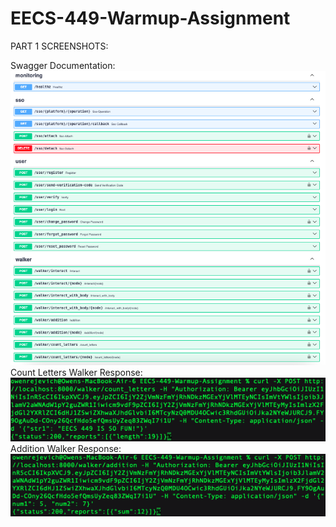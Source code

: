 # EECS-449-Warmup-Assignment
PART 1 SCREENSHOTS:

Swagger Documentation:
![Part 1.2: Swagger Documentation](images/449_Swagger_Doc.png)
Count Letters Walker Response:
![Part 1.3: Count Letters Response](images/Count_Letters_API.png)
Addition Walker Response:
![Part 1.3: Addition Response](images/Additon_API.png)